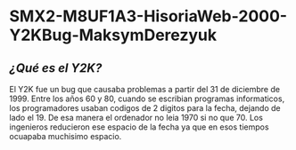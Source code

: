 # SMX2-M8UF1A3-HisoriaWeb-2000-Y2KBug-MaksymDerezyuk
## **_¿Qué es el Y2K?_** 

El Y2K fue un bug que causaba problemas a partir del 31 de diciembre de 1999. Entre los años 60 y 80, cuando se escribian programas informaticos, los programadores usaban codigos de 2 digitos para la fecha, dejando de lado el 19. De esa manera el ordenador no leia 1970 si no que 70. Los ingenieros reducieron ese espacio de la fecha ya que en esos tiempos ocuapaba muchisimo espacio. 


